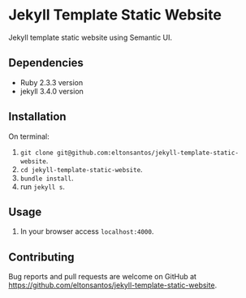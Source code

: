 # Jekyll Template Static Website

Jekyll template static website using Semantic UI.

## Dependencies

- Ruby 2.3.3 version
- jekyll 3.4.0 version

## Installation

On terminal:

1. `git clone git@github.com:eltonsantos/jekyll-template-static-website`.
2. `cd jekyll-template-static-website`.
3. `bundle install`.
4. run `jekyll s`.

## Usage

1. In your browser access `localhost:4000`.

## Contributing

Bug reports and pull requests are welcome on GitHub at https://github.com/eltonsantos/jekyll-template-static-website.